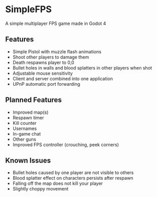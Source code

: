 # SimpleFPS

A simple multiplayer FPS game made in Godot 4

## Features

- Simple Pistol with muzzle flash animations
- Shoot other players to damage them
- Death respawns player to 0,0
- Bullet holes in walls and blood splatters in other players when shot
- Adjustable mouse sensitivity
- Client and server combined into one application
- UPnP automatic port forwarding

## Planned Features

- Improved map(s)
- Respawn timer
- Kill counter
- Usernames
- In-game chat
- Other guns
- Improved FPS controller (crouching, peek corners)


## Known Issues

- Bullet holes caused by one player are not visible to others
- Blood splatter effect on characters persists after respawn
- Falling off the map does not kill your player
- Slightly choppy movement
